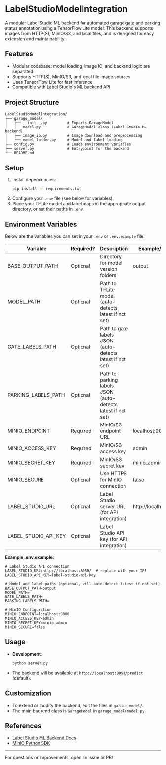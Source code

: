 # LabelStudioModelIntegration

A modular Label Studio ML backend for automated garage gate and parking status annotation using a TensorFlow Lite model. This backend supports images from HTTP(S), MinIO/S3, and local files, and is designed for easy extension and maintainability.

## Features
- Modular codebase: model loading, image IO, and backend logic are separated
- Supports HTTP(S), MinIO/S3, and local file image sources
- Uses TensorFlow Lite for fast inference
- Compatible with Label Studio's ML backend API

## Project Structure
```
LabelStudioModelIntegration/
├── garage_model/
│   ├── __init__.py         # Exports GarageModel
│   ├── model.py            # GarageModel class (Label Studio ML backend)
│   ├── image_io.py         # Image download and preprocessing
│   └── model_loader.py     # Model and label loading
├── config.py               # Loads environment variables
├── server.py               # Entrypoint for the backend
└── README.md
```

## Setup
1. Install dependencies:
   ```bash
   pip install -r requirements.txt
   ```
2. Configure your `.env` file (see below for variables).
3. Place your TFLite model and label maps in the appropriate output directory, or set their paths in `.env`.

## Environment Variables
Below are the variables you can set in your `.env` or `.env.example` file:

| Variable              | Required? | Description                                                      | Example/Default                |
|-----------------------|-----------|------------------------------------------------------------------|-------------------------------|
| BASE_OUTPUT_PATH      | Optional  | Directory for model version folders                               | output                        |
| MODEL_PATH            | Optional  | Path to TFLite model (auto-detects latest if not set)            |                               |
| GATE_LABELS_PATH      | Optional  | Path to gate labels JSON (auto-detects latest if not set)        |                               |
| PARKING_LABELS_PATH   | Optional  | Path to parking labels JSON (auto-detects latest if not set)     |                               |
| MINIO_ENDPOINT        | Required  | MinIO/S3 endpoint URL                                            | localhost:9000         |
| MINIO_ACCESS_KEY      | Required  | MinIO/S3 access key                                              | admin         |
| MINIO_SECRET_KEY      | Required  | MinIO/S3 secret key                                              | minio_admin         |
| MINIO_SECURE          | Optional  | Use HTTPS for MinIO connection                                   | false                         |
| LABEL_STUDIO_URL      | Optional  | Label Studio server URL (for API integration)                    | http://localhost:8080/        |
| LABEL_STUDIO_API_KEY  | Optional  | Label Studio API key (for API integration)                       |      |

**Example .env.example:**
```
# Label Studio API connection
LABEL_STUDIO_URL=http://localhost:8080/  # replace with your IP!
LABEL_STUDIO_API_KEY=label-studio-api-key

# Model and label paths (optional, will auto-detect latest if not set)
BASE_OUTPUT_PATH=output
MODEL_PATH=
GATE_LABELS_PATH=
PARKING_LABELS_PATH=

# MinIO Configuration
MINIO_ENDPOINT=localhost:9000
MINIO_ACCESS_KEY=admin
MINIO_SECRET_KEY=minio_admin
MINIO_SECURE=false
```

## Usage
- **Development:**
  ```bash
  python server.py
  ```

- The backend will be available at `http://localhost:9090/predict` (default).

## Customization
- To extend or modify the backend, edit the files in `garage_model/`.
- The main backend class is `GarageModel` in `garage_model/model.py`.

## References
- [Label Studio ML Backend Docs](https://labelstud.io/guide/ml.html)
- [MinIO Python SDK](https://github.com/minio/minio-py)

---
For questions or improvements, open an issue or PR! 